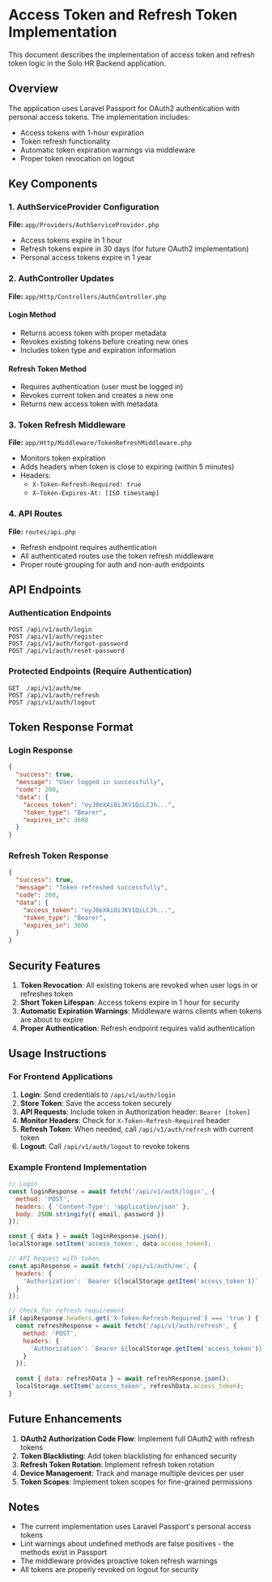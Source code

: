 # Access Token and Refresh Token Implementation

This document describes the implementation of access token and refresh token logic in the Solo HR Backend application.

## Overview

The application uses Laravel Passport for OAuth2 authentication with personal access tokens. The implementation includes:

- Access tokens with 1-hour expiration
- Token refresh functionality
- Automatic token expiration warnings via middleware
- Proper token revocation on logout

## Key Components

### 1. AuthServiceProvider Configuration

**File:** `app/Providers/AuthServiceProvider.php`

- Access tokens expire in 1 hour
- Refresh tokens expire in 30 days (for future OAuth2 implementation)
- Personal access tokens expire in 1 year

### 2. AuthController Updates

**File:** `app/Http/Controllers/AuthController.php`

#### Login Method
- Returns access token with proper metadata
- Revokes existing tokens before creating new ones
- Includes token type and expiration information

#### Refresh Token Method
- Requires authentication (user must be logged in)
- Revokes current token and creates a new one
- Returns new access token with metadata

### 3. Token Refresh Middleware

**File:** `app/Http/Middleware/TokenRefreshMiddleware.php`

- Monitors token expiration
- Adds headers when token is close to expiring (within 5 minutes)
- Headers:
  - `X-Token-Refresh-Required: true`
  - `X-Token-Expires-At: [ISO timestamp]`

### 4. API Routes

**File:** `routes/api.php`

- Refresh endpoint requires authentication
- All authenticated routes use the token refresh middleware
- Proper route grouping for auth and non-auth endpoints

## API Endpoints

### Authentication Endpoints

```
POST /api/v1/auth/login
POST /api/v1/auth/register
POST /api/v1/auth/forgot-password
POST /api/v1/auth/reset-password
```

### Protected Endpoints (Require Authentication)

```
GET  /api/v1/auth/me
POST /api/v1/auth/refresh
POST /api/v1/auth/logout
```

## Token Response Format

### Login Response
```json
{
  "success": true,
  "message": "User logged in successfully",
  "code": 200,
  "data": {
    "access_token": "eyJ0eXAiOiJKV1QiLCJh...",
    "token_type": "Bearer",
    "expires_in": 3600
  }
}
```

### Refresh Token Response
```json
{
  "success": true,
  "message": "Token refreshed successfully",
  "code": 200,
  "data": {
    "access_token": "eyJ0eXAiOiJKV1QiLCJh...",
    "token_type": "Bearer",
    "expires_in": 3600
  }
}
```

## Security Features

1. **Token Revocation**: All existing tokens are revoked when user logs in or refreshes token
2. **Short Token Lifespan**: Access tokens expire in 1 hour for security
3. **Automatic Expiration Warnings**: Middleware warns clients when tokens are about to expire
4. **Proper Authentication**: Refresh endpoint requires valid authentication

## Usage Instructions

### For Frontend Applications

1. **Login**: Send credentials to `/api/v1/auth/login`
2. **Store Token**: Save the access token securely
3. **API Requests**: Include token in Authorization header: `Bearer [token]`
4. **Monitor Headers**: Check for `X-Token-Refresh-Required` header
5. **Refresh Token**: When needed, call `/api/v1/auth/refresh` with current token
6. **Logout**: Call `/api/v1/auth/logout` to revoke tokens

### Example Frontend Implementation

```javascript
// Login
const loginResponse = await fetch('/api/v1/auth/login', {
  method: 'POST',
  headers: { 'Content-Type': 'application/json' },
  body: JSON.stringify({ email, password })
});

const { data } = await loginResponse.json();
localStorage.setItem('access_token', data.access_token);

// API Request with token
const apiResponse = await fetch('/api/v1/auth/me', {
  headers: {
    'Authorization': `Bearer ${localStorage.getItem('access_token')}`
  }
});

// Check for refresh requirement
if (apiResponse.headers.get('X-Token-Refresh-Required') === 'true') {
  const refreshResponse = await fetch('/api/v1/auth/refresh', {
    method: 'POST',
    headers: {
      'Authorization': `Bearer ${localStorage.getItem('access_token')}`
    }
  });
  
  const { data: refreshData } = await refreshResponse.json();
  localStorage.setItem('access_token', refreshData.access_token);
}
```

## Future Enhancements

1. **OAuth2 Authorization Code Flow**: Implement full OAuth2 with refresh tokens
2. **Token Blacklisting**: Add token blacklisting for enhanced security
3. **Refresh Token Rotation**: Implement refresh token rotation
4. **Device Management**: Track and manage multiple devices per user
5. **Token Scopes**: Implement token scopes for fine-grained permissions

## Notes

- The current implementation uses Laravel Passport's personal access tokens
- Lint warnings about undefined methods are false positives - the methods exist in Passport
- The middleware provides proactive token refresh warnings
- All tokens are properly revoked on logout for security
